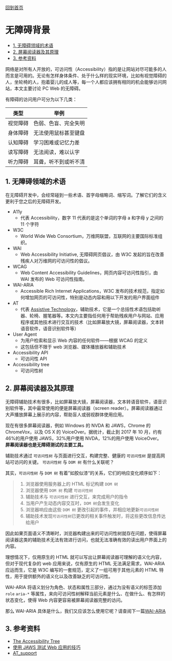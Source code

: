 [回到首页](../index.md)

# 无障碍背景

<!-- TOC -->

-   [1. 无障碍领域的术语](#1-无障碍领域的术语)
-   [2. 屏幕阅读器及其原理](#2-屏幕阅读器及其原理)
-   [3. 参考资料](#3-参考资料)

<!-- /TOC -->

网络是对所有人开放的，可访问性（Accessibility）指的是让网站对尽可能多的人而言是可用的。无论有怎样身体条件、处于什么样的现实环境，比如有视觉障碍的人，坐轮椅的人，抱着婴儿的成人等，每一个人都应该拥有相同的机会能够访问网站，本文主要讨论 PC Web 的无障碍。

有障碍的访问用户可分为以下几类：

| 类型     | 举例                 |
| -------- | -------------------- |
| 视觉障碍 | 色弱、色盲、完全失明 |
| 身体障碍 | 无法使用鼠标甚至键盘 |
| 认知障碍 | 学习困难或记忆力差   |
| 读写障碍 | 无法阅读，难以认字   |
| 听力障碍 | 耳聋，听不到或听不清 |

## 1. 无障碍领域的术语

在无障碍开发中，会经常碰到一些术语、首字母缩略词、缩写词。了解它们的含义更利于您之后的无障碍开发。

-   A11y
    -   代表 Accessibility，数字 11 代表的是这个单词的字母 a 和字母 y 之间的 11 个字符
-   W3C
    -   World Wide Web Consortium，万维网联盟，互联网的主要国际标准组织。
-   WAI
    -   Web Accessibility Initiative, 无障碍网页倡议，由 W3C 发起的旨在改善残疾人对万维网的可访问性的倡议。
-   WCAG
    -   Web Content Accessibility Guidelines，网页内容可访问性指引，由 WAI 发布的 Web 可访问性指南。
-   WAI-ARIA
    -   Accessible Rich Internet Applications，W3C 发布的技术规范，指定如何增加网页的可访问性，特别是动态内容和用以下开发的用户界面组件
-   AT
    -   代表 [Assistive Technology](https://en.wikipedia.org/wiki/Assistive_technology)，辅助技术，它是一个总括性术语包括助听器、轮椅、握笔器等。本文内主要指任何用于帮助残疾用户与网站、应用程序或其他技术进行交互的技术（比如屏幕放大镜，屏幕阅读器，文本转语音软件，语音识别软件等）
-   User Agent
    -   为用户检索和显示 Web 内容的任何软件——根据 WCAG 的定义
    -   这包括但不限于 web 浏览器、媒体播放器和辅助技术
-   Accessibility API
    -   可访问性 API
-   Accessibility tree
    -   可访问性树

## 2. 屏幕阅读器及其原理

无障碍辅助技术有很多，比如屏幕放大镜，屏幕阅读器，文本转语音软件，语音识别软件等，其中最常使用的便是屏幕阅读器（screen reader）。屏幕阅读器通过大声播放屏幕上展示的内容，帮助盲人或弱视群体使用应用。

现在有很多屏幕阅读器，例如 Windows 的 NVDA 和 JAWS，Chrome 的 ChromeVox，以及 OS X 的 VoiceOver。据统计，截止到 2017 年 10 月，约有 46%的用户使用 JAWS，32%用户使用 NVDA，12%的用户使用 VoiceOver。
**屏幕阅读器也是无障碍测试的主要工具。**

辅助技术通过 `可访问性树` 与页面进行交互，构建完整、健康的 `可访问性树` 是提高网站可访问的关键。 `可访问性树` 与 `DOM 树` 有什么关联呢？

其实，`可访问性树` 与 `DOM 树` 有着”如胶似漆“的关系，它们的响应变化顺序如下：

> 1. 浏览器使用服务器上的 HTML 标记构建 `DOM 树`
> 2. 浏览器使用 `DOM 树` 构建 `可访问性树`
> 3. 辅助技术与 `可访问性树` 进行交互，来完成用户的指令
> 4. 当用户产生动态内容交互时，`DOM 树`会发生变化
> 5. 浏览器响应由这些 `DOM 树` 更改引起的事件，并相应地更新`可访问性树`
> 6. 辅助技术发现`可访问性树`已更改的相关事件触发时，将这些更改信息传达给用户

因此如果页面语义不清晰时，浏览器构建出来的可访问性树就存在问题，使得屏幕阅读器这类的辅助技术无法有效进行访问，也就无法准确有效的读出用户界面上的内容。

理想情况下，仅用原生的 HTML 就可以写出让屏幕阅读器可理解的语义化内容，但对于现代复杂的 web 应用来说，仅有原生的 HTML 无法满足需求，WAI-ARIA 应运而生，它是 W3C 编写的一套规范，定义了一组可用于其他元素的 HTML 特性，用于提供额外的语义化以及改善缺乏的可访问性。

WAI-ARIA 将语义划分为角色、状态和属性三部分，通过为没有语义的标签添加 `role` `aria-*` 等属性，来向可访问性树解释当前元素是什么、在做什么、有怎样的状态变化，使得 Web 内容更容易被屏幕阅读器完整的访问。

那么 WAI-ARIA 具体是什么，我们又应该怎么使用它呢？请查阅下一篇[WAI-ARIA](./WAI-ARIA.md)

## 3. 参考资料

-   [The Accessibility Tree](http://whatsock.com/training/)
-   [使用 JAWS 测试 Web 应用的技巧](https://www.ibm.com/developerworks/cn/web/1010_sunqy_jaws/index.html)
-   [AT_support](https://www.w3.org/TR/wai-aria-1.1/#at_support)
